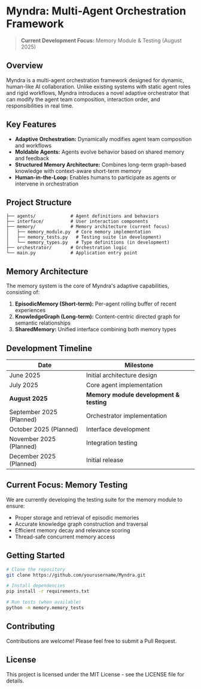 # Myndra: Multi-Agent Orchestration Framework

> **Current Development Focus:** Memory Module & Testing (August 2025)

## Overview

Myndra is a multi-agent orchestration framework designed for dynamic, human-like AI collaboration. Unlike existing systems with static agent roles and rigid workflows, Myndra introduces a novel adaptive orchestrator that can modify the agent team composition, interaction order, and responsibilities in real time.

## Key Features

- **Adaptive Orchestration:** Dynamically modifies agent team composition and workflows
- **Moldable Agents:** Agents evolve behavior based on shared memory and feedback
- **Structured Memory Architecture:** Combines long-term graph-based knowledge with context-aware short-term memory
- **Human-in-the-Loop:** Enables humans to participate as agents or intervene in orchestration

## Project Structure

```
├── agents/             # Agent definitions and behaviors
├── interface/          # User interaction components
├── memory/             # Memory architecture (current focus)
│   ├── memory_module.py  # Core memory implementation
│   ├── memory_tests.py   # Testing suite (in development)
│   └── memory_types.py   # Type definitions (in development)
├── orchestrator/       # Orchestration logic
└── main.py             # Application entry point
```

## Memory Architecture

The memory system is the core of Myndra's adaptive capabilities, consisting of:

1. **EpisodicMemory (Short-term):** Per-agent rolling buffer of recent experiences
2. **KnowledgeGraph (Long-term):** Content-centric directed graph for semantic relationships
3. **SharedMemory:** Unified interface combining both memory types

## Development Timeline

| Date | Milestone |
|------|----------|
| June 2025 | Initial architecture design |
| July 2025 | Core agent implementation |
| **August 2025** | **Memory module development & testing** |
| September 2025 (Planned) | Orchestrator implementation |
| October 2025 (Planned) | Interface development |
| November 2025 (Planned) | Integration testing |
| December 2025 (Planned) | Initial release |

## Current Focus: Memory Testing

We are currently developing the testing suite for the memory module to ensure:

- Proper storage and retrieval of episodic memories
- Accurate knowledge graph construction and traversal
- Efficient memory decay and relevance scoring
- Thread-safe concurrent memory access

## Getting Started

```bash
# Clone the repository
git clone https://github.com/yourusername/Myndra.git

# Install dependencies
pip install -r requirements.txt

# Run tests (when available)
python -m memory.memory_tests
```

## Contributing

Contributions are welcome! Please feel free to submit a Pull Request.

## License

This project is licensed under the MIT License - see the LICENSE file for details.
